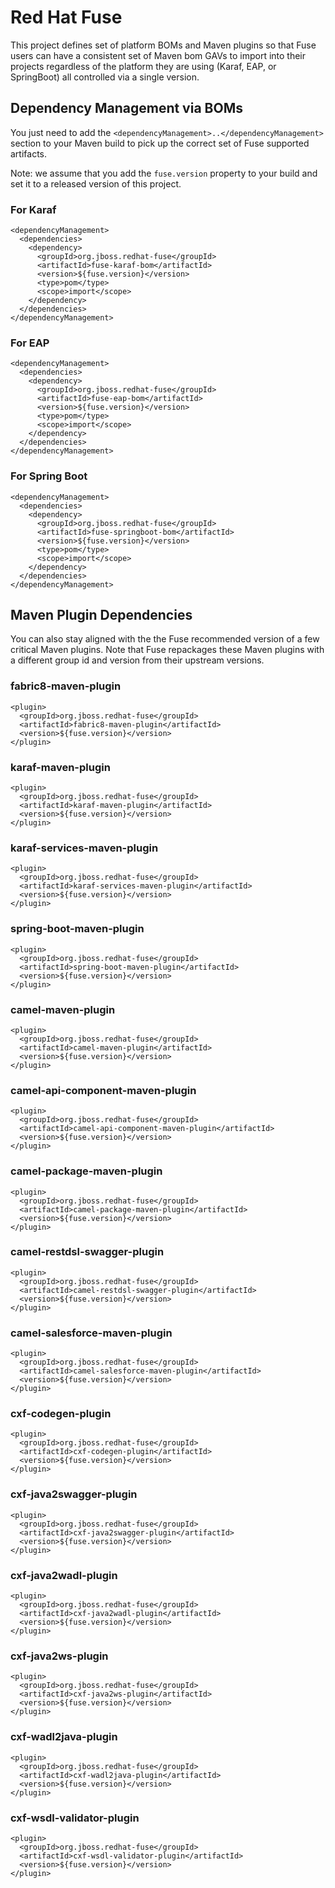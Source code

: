 # Red Hat Fuse
This project defines set of platform BOMs and Maven plugins so that Fuse users can have a consistent set of Maven bom GAVs to import into their projects regardless of the platform they are using (Karaf, EAP, or SpringBoot) all controlled via a single version.

## Dependency Management via BOMs

You just need to add the `<dependencyManagement>..</dependencyManagement>` section to your Maven build to pick up the correct set of Fuse supported artifacts.

Note: we assume that you add the `fuse.version` property to your build and set it to a released version of this project.

### For Karaf

    <dependencyManagement>
      <dependencies>
        <dependency>
          <groupId>org.jboss.redhat-fuse</groupId>
          <artifactId>fuse-karaf-bom</artifactId>
          <version>${fuse.version}</version>
          <type>pom</type>
          <scope>import</scope>
        </dependency>
      </dependencies>
    </dependencyManagement>

### For EAP

    <dependencyManagement>
      <dependencies>
        <dependency>
          <groupId>org.jboss.redhat-fuse</groupId>
          <artifactId>fuse-eap-bom</artifactId>
          <version>${fuse.version}</version>
          <type>pom</type>
          <scope>import</scope>
        </dependency>
      </dependencies>
    </dependencyManagement>


### For Spring Boot

    <dependencyManagement>
      <dependencies>
        <dependency>
          <groupId>org.jboss.redhat-fuse</groupId>
          <artifactId>fuse-springboot-bom</artifactId>
          <version>${fuse.version}</version>
          <type>pom</type>
          <scope>import</scope>
        </dependency>
      </dependencies>
    </dependencyManagement>


## Maven Plugin Dependencies

You can also stay aligned with the the Fuse recommended version of a few critical Maven plugins. Note that Fuse
repackages these Maven plugins with a different group id and version from their upstream versions.

### fabric8-maven-plugin

    <plugin>
      <groupId>org.jboss.redhat-fuse</groupId>
      <artifactId>fabric8-maven-plugin</artifactId>
      <version>${fuse.version}</version>
    </plugin>

### karaf-maven-plugin

    <plugin>
      <groupId>org.jboss.redhat-fuse</groupId>
      <artifactId>karaf-maven-plugin</artifactId>
      <version>${fuse.version}</version>
    </plugin>

### karaf-services-maven-plugin

    <plugin>
      <groupId>org.jboss.redhat-fuse</groupId>
      <artifactId>karaf-services-maven-plugin</artifactId>
      <version>${fuse.version}</version>
    </plugin>

### spring-boot-maven-plugin

    <plugin>
      <groupId>org.jboss.redhat-fuse</groupId>
      <artifactId>spring-boot-maven-plugin</artifactId>
      <version>${fuse.version}</version>
    </plugin>

### camel-maven-plugin

    <plugin>
      <groupId>org.jboss.redhat-fuse</groupId>
      <artifactId>camel-maven-plugin</artifactId>
      <version>${fuse.version}</version>
    </plugin>

### camel-api-component-maven-plugin

    <plugin>
      <groupId>org.jboss.redhat-fuse</groupId>
      <artifactId>camel-api-component-maven-plugin</artifactId>
      <version>${fuse.version}</version>
    </plugin>

### camel-package-maven-plugin

    <plugin>
      <groupId>org.jboss.redhat-fuse</groupId>
      <artifactId>camel-package-maven-plugin</artifactId>
      <version>${fuse.version}</version>
    </plugin>

### camel-restdsl-swagger-plugin

    <plugin>
      <groupId>org.jboss.redhat-fuse</groupId>
      <artifactId>camel-restdsl-swagger-plugin</artifactId>
      <version>${fuse.version}</version>
    </plugin>

### camel-salesforce-maven-plugin

    <plugin>
      <groupId>org.jboss.redhat-fuse</groupId>
      <artifactId>camel-salesforce-maven-plugin</artifactId>
      <version>${fuse.version}</version>
    </plugin>

### cxf-codegen-plugin

    <plugin>
      <groupId>org.jboss.redhat-fuse</groupId>
      <artifactId>cxf-codegen-plugin</artifactId>
      <version>${fuse.version}</version>
    </plugin>

### cxf-java2swagger-plugin

    <plugin>
      <groupId>org.jboss.redhat-fuse</groupId>
      <artifactId>cxf-java2swagger-plugin</artifactId>
      <version>${fuse.version}</version>
    </plugin>

### cxf-java2wadl-plugin

    <plugin>
      <groupId>org.jboss.redhat-fuse</groupId>
      <artifactId>cxf-java2wadl-plugin</artifactId>
      <version>${fuse.version}</version>
    </plugin>

### cxf-java2ws-plugin

    <plugin>
      <groupId>org.jboss.redhat-fuse</groupId>
      <artifactId>cxf-java2ws-plugin</artifactId>
      <version>${fuse.version}</version>
    </plugin>

### cxf-wadl2java-plugin

    <plugin>
      <groupId>org.jboss.redhat-fuse</groupId>
      <artifactId>cxf-wadl2java-plugin</artifactId>
      <version>${fuse.version}</version>
    </plugin>

### cxf-wsdl-validator-plugin

    <plugin>
      <groupId>org.jboss.redhat-fuse</groupId>
      <artifactId>cxf-wsdl-validator-plugin</artifactId>
      <version>${fuse.version}</version>
    </plugin>


